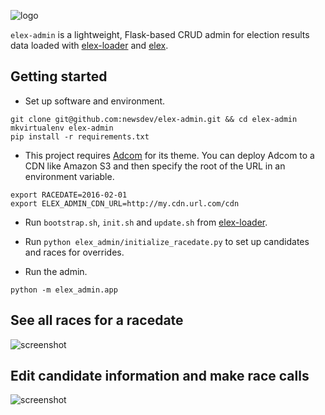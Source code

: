 ![logo](https://cloud.githubusercontent.com/assets/109988/12101478/fb48694c-b302-11e5-8ff5-0a607bf7c848.png)

`elex-admin` is a lightweight, Flask-based CRUD admin for election results data loaded with [elex-loader](https://github.com/newsdev/elex-loader) and [elex](https://github.com/newsdev/elex).

## Getting started
* Set up software and environment.
```
git clone git@github.com:newsdev/elex-admin.git && cd elex-admin
mkvirtualenv elex-admin
pip install -r requirements.txt
```

* This project requires [Adcom](https://github.com/newsdev/adcom) for its theme. You can deploy Adcom to a CDN like Amazon S3 and then specify the root of the URL in an environment variable.
```
export RACEDATE=2016-02-01
export ELEX_ADMIN_CDN_URL=http://my.cdn.url.com/cdn
```

* Run `bootstrap.sh`, `init.sh` and `update.sh` from [elex-loader](https://github.com/newsdev/elex-loader).

* Run `python elex_admin/initialize_racedate.py` to set up candidates and races for overrides.

* Run the admin.
```
python -m elex_admin.app
```
## See all races for a racedate
![screenshot](https://cloud.githubusercontent.com/assets/109988/13506676/3c69d384-e14d-11e5-898e-e2b91ba1c38d.png)

## Edit candidate information and make race calls
![screenshot](https://cloud.githubusercontent.com/assets/109988/13506720/7f125e5e-e14d-11e5-930b-d6f66008f300.png)

